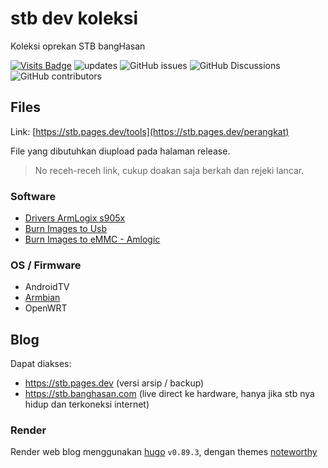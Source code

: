 # stb dev koleksi

Koleksi oprekan STB bangHasan

[![Visits Badge](https://badges.pufler.dev/visits/banghasan/stb.pages.dev)](https://badges.pufler.dev) ![updates](https://badges.pufler.dev/updated/banghasan/stb.pages.dev)  ![GitHub issues](https://img.shields.io/github/issues/banghasan/stb.pages.dev) ![GitHub Discussions](https://img.shields.io/github/discussions/banghasan/stb.pages.dev?label=comments) ![GitHub contributors](https://img.shields.io/github/contributors/banghasan/stb.pages.dev)

## Files

Link: [https://stb.pages.dev/tools](https://stb.pages.dev/perangkat)

File yang dibutuhkan diupload pada halaman release.

> No receh-receh link, cukup doakan saja berkah dan rejeki lancar.


### Software

- [Drivers ArmLogix s905x](https://stb.pages.dev/tools/driver)
- [Burn Images to Usb](https://stb.pages.dev/tools/burner)
- [Burn Images to eMMC - Amlogic](https://stb.pages.dev/tools/usb-burning-tool)

### OS / Firmware

- AndroidTV
- [Armbian](https://stb.pages.dev/tools/armbian)
- OpenWRT

## Blog

Dapat diakses:

- https://stb.pages.dev (versi arsip / backup)
- https://stb.banghasan.com (live direct ke hardware, hanya jika stb nya hidup dan terkoneksi internet)

### Render

Render web blog menggunakan [hugo](https://github.com/gohugoio/hugo) `v0.89.3`, dengan themes [noteworthy](https://github.com/kimcc/hugo-theme-noteworthy)
